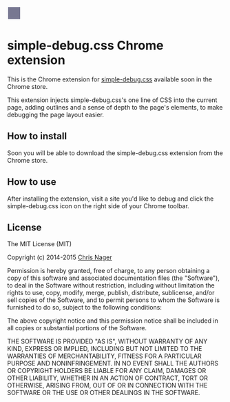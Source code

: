![simple-debug.css logo](/logo.png "simple-debug.css logo")

# simple-debug.css Chrome extension

This is the Chrome extension for [simple-debug.css](//github.com/chrisnager/simple-debug.css) available soon in the Chrome store.

This extension injects simple-debug.css's one line of CSS into the current page, adding outlines and a sense of depth to the page's elements, to make debugging the page layout easier.



## How to install

Soon you will be able to download the simple-debug.css extension from the Chrome store.



## How to use

After installing the extension, visit a site you'd like to debug and click the simple-debug.css icon on the right side of your Chrome toolbar.



## License

The MIT License (MIT)

Copyright (c) 2014-2015 [Chris Nager](//twitter.com//chrisnager)

Permission is hereby granted, free of charge, to any person obtaining a copy
of this software and associated documentation files (the "Software"), to deal
in the Software without restriction, including without limitation the rights
to use, copy, modify, merge, publish, distribute, sublicense, and/or sell
copies of the Software, and to permit persons to whom the Software is
furnished to do so, subject to the following conditions:

The above copyright notice and this permission notice shall be included in all
copies or substantial portions of the Software.

THE SOFTWARE IS PROVIDED "AS IS", WITHOUT WARRANTY OF ANY KIND, EXPRESS OR
IMPLIED, INCLUDING BUT NOT LIMITED TO THE WARRANTIES OF MERCHANTABILITY,
FITNESS FOR A PARTICULAR PURPOSE AND NONINFRINGEMENT. IN NO EVENT SHALL THE
AUTHORS OR COPYRIGHT HOLDERS BE LIABLE FOR ANY CLAIM, DAMAGES OR OTHER
LIABILITY, WHETHER IN AN ACTION OF CONTRACT, TORT OR OTHERWISE, ARISING FROM,
OUT OF OR IN CONNECTION WITH THE SOFTWARE OR THE USE OR OTHER DEALINGS IN THE
SOFTWARE.
